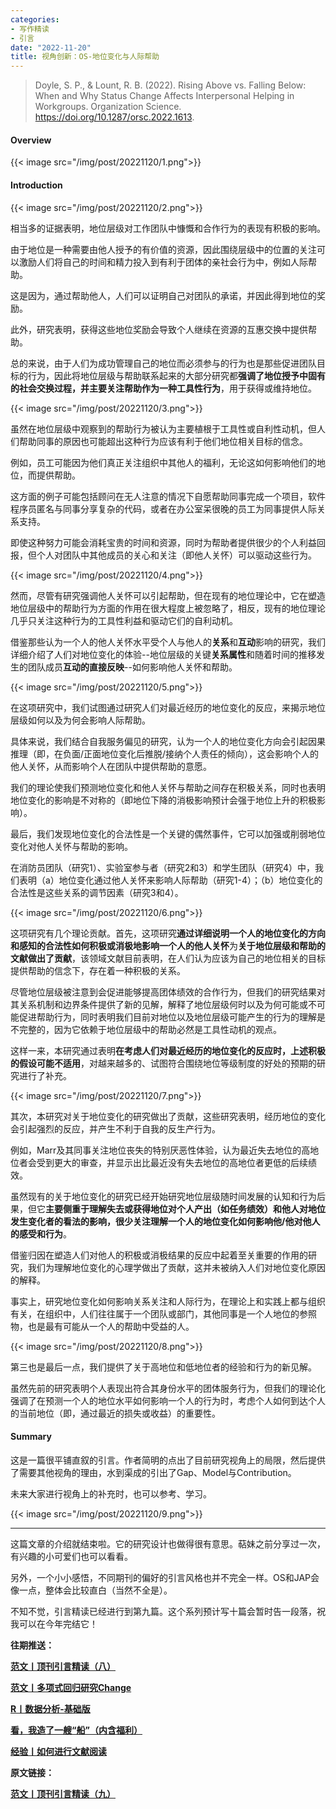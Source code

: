 ```yaml
---
categories:
- 写作精读
- 引言
date: "2022-11-20"
title: 视角创新：OS-地位变化与人际帮助
---
```


> Doyle, S. P., & Lount, R. B. (2022). Rising Above vs. Falling Below: When and Why Status Change Affects Interpersonal Helping in Workgroups. Organization Science. https://doi.org/10.1287/orsc.2022.1613.

<!--more-->

#### Overview

{{< image src="/img/post/20221120/1.png">}}

#### Introduction

{{< image src="/img/post/20221120/2.png">}}


相当多的证据表明，地位层级对工作团队中慷慨和合作行为的表现有积极的影响。

由于地位是一种需要由他人授予的有价值的资源，因此围绕层级中的位置的关注可以激励人们将自己的时间和精力投入到有利于团体的亲社会行为中，例如人际帮助。

这是因为，通过帮助他人，人们可以证明自己对团队的承诺，并因此得到地位的奖励。

此外，研究表明，获得这些地位奖励会导致个人继续在资源的互惠交换中提供帮助。

总的来说，由于人们为成功管理自己的地位而必须参与的行为也是那些促进团队目标的行为，因此将地位层级与帮助联系起来的大部分研究都**强调了地位授予中固有的社会交换过程，并主要关注帮助作为一种工具性行为**，用于获得或维持地位。

{{< image src="/img/post/20221120/3.png">}}

虽然在地位层级中观察到的帮助行为被认为主要植根于工具性或自利性动机，但人们帮助同事的原因也可能超出这种行为应该有利于他们地位相关目标的信念。

例如，员工可能因为他们真正关注组织中其他人的福利，无论这如何影响他们的地位，而提供帮助。

这方面的例子可能包括顾问在无人注意的情况下自愿帮助同事完成一个项目，软件程序员匿名与同事分享复杂的代码，或者在办公室呆很晚的员工为同事提供人际关系支持。

即使这种努力可能会消耗宝贵的时间和资源，同时为帮助者提供很少的个人利益回报，但个人对团队中其他成员的关心和关注（即他人关怀）可以驱动这些行为。

{{< image src="/img/post/20221120/4.png">}}

然而，尽管有研究强调他人关怀可以引起帮助，但在现有的地位理论中，它在塑造地位层级中的帮助行为方面的作用在很大程度上被忽略了，相反，现有的地位理论几乎只关注这种行为的工具性利益和驱动它们的自利动机。

借鉴那些认为一个人的他人关怀水平受个人与他人的**关系**和**互动**影响的研究，我们详细介绍了人们对地位变化的体验--地位层级的关键**关系属性**和随着时间的推移发生的团队成员**互动的直接反映**--如何影响他人关怀和帮助。

{{< image src="/img/post/20221120/5.png">}}

在这项研究中，我们试图通过研究人们对最近经历的地位变化的反应，来揭示地位层级如何以及为何会影响人际帮助。

具体来说，我们结合自我服务偏见的研究，认为一个人的地位变化方向会引起因果推理（即，在负面/正面地位变化后推脱/接纳个人责任的倾向），这会影响个人的他人关怀，从而影响个人在团队中提供帮助的意愿。

我们的理论使我们预测地位变化和他人关怀与帮助之间存在积极关系，同时也表明地位变化的影响是不对称的（即地位下降的消极影响预计会强于地位上升的积极影响）。

最后，我们发现地位变化的合法性是一个关键的偶然事件，它可以加强或削弱地位变化对他人关怀与帮助的影响。

在消防员团队（研究1）、实验室参与者（研究2和3）和学生团队（研究4）中，我们表明（a）地位变化通过他人关怀来影响人际帮助（研究1-4）；（b）地位变化的合法性是这些关系的调节因素（研究3和4）。

{{< image src="/img/post/20221120/6.png">}}

这项研究有几个理论贡献。首先，这项研究**通过详细说明一个人的地位变化的方向和感知的合法性如何积极或消极地影响一个人的他人关怀**为**关于地位层级和帮助的文献做出了贡献**，该领域文献目前表明，在人们认为应该为自己的地位相关的目标提供帮助的信念下，存在着一种积极的关系。

尽管地位层级被注意到会促进能够提高团体绩效的合作行为，但我们的研究结果对其关系机制和边界条件提供了新的见解，解释了地位层级何时以及为何可能或不可能促进帮助行为，同时表明我们目前对地位以及地位层级可能产生的行为的理解是不完整的，因为它依赖于地位层级中的帮助必然是工具性动机的观点。

这样一来，本研究通过表明**在考虑人们对最近经历的地位变化的反应时，上述积极的假设可能不适用**，对越来越多的、试图符合围绕地位等级制度的好处的预期的研究进行了补充。

{{< image src="/img/post/20221120/7.png">}}

其次，本研究对关于地位变化的研究做出了贡献，这些研究表明，经历地位的变化会引起强烈的反应，并产生不利于自我的反生产行为。

例如，Marr及其同事关注地位丧失的特别厌恶性体验，认为最近失去地位的高地位者会受到更大的审查，并显示出比最近没有失去地位的高地位者更低的后续绩效。

虽然现有的关于地位变化的研究已经开始研究地位层级随时间发展的认知和行为后果，但它**主要侧重于理解失去或获得地位对个人产出（如任务绩效）和他人对地位发生变化者的看法的影响，很少关注理解一个人的地位变化如何影响他/他对他人的感受和行为**。

借鉴归因在塑造人们对他人的积极或消极结果的反应中起着至关重要的作用的研究，我们为理解地位变化的心理学做出了贡献，这并未被纳入人们对地位变化原因的解释。

事实上，研究地位变化如何影响关系关注和人际行为，在理论上和实践上都与组织有关，在组织中，人们往往属于一个团队或部门，其他同事是一个人地位的参照物，也是最有可能从一个人的帮助中受益的人。

{{< image src="/img/post/20221120/8.png">}}

第三也是最后一点，我们提供了关于高地位和低地位者的经验和行为的新见解。

虽然先前的研究表明个人表现出符合其身份水平的团体服务行为，但我们的理论化强调了在预测一个人的地位水平如何影响一个人的行为时，考虑个人如何到达个人的当前地位（即，通过最近的损失或收益）的重要性。

#### Summary

这是一篇很平铺直叙的引言。作者简明的点出了目前研究视角上的局限，然后提供了需要其他视角的理由，水到渠成的引出了Gap、Model与Contribution。

未来大家进行视角上的补充时，也可以参考、学习。

{{< image src="/img/post/20221120/9.png">}}

---

这篇文章的介绍就结束啦。它的研究设计也做得很有意思。萜妹之前分享过一次，有兴趣的小可爱们也可以看看。

另外，一个小小感悟，不同期刊的偏好的引言风格也并不完全一样。OS和JAP会像一点，整体会比较直白（当然不全是）。

不知不觉，引言精读已经进行到第九篇。这个系列预计写十篇会暂时告一段落，祝我可以在今年完结它！

**往期推送：**

**[范文丨顶刊引言精读（八）](https://mp.weixin.qq.com/s?__biz=MzIwMDk1OTM2OQ==&mid=2247487571&idx=1&sn=677af6156f30ae1082f05432009a3741&chksm=96f464b5a183eda3bc50c5ef7c762cb1fc84e4d5135d4d3cebe6fbf061ed7a7f7e25422f57ff&token=1897272759&lang=zh_CN#rd)**

**[范文丨多项式回归研究Change](https://mp.weixin.qq.com/s?__biz=MzIwMDk1OTM2OQ==&mid=2247487522&idx=1&sn=b9048533c716617fbfe4c1730ef83ac0&chksm=96f464c4a183edd2dc0792fbb0ad5e83c59b2e3658897a4472e275d3951a3b1ebee228d6616c&token=31161339&lang=zh_CN#rd)**

**[R丨数据分析-基础版](https://mp.weixin.qq.com/s?__biz=MzIwMDk1OTM2OQ==&mid=2247487615&idx=1&sn=1bb580d5076098680606970eaeeedf34&chksm=96f46499a183ed8f7a238aceaf70d35e6ef6ef3eebdfe14bc8222b4e4e010a8ac7a30e23f0f5&token=1897272759&lang=zh_CN#rd)**

**[看，我造了一艘“船”（内含福利）](https://mp.weixin.qq.com/s?__biz=MzIwMDk1OTM2OQ==&mid=2247487466&idx=1&sn=95687a96c0ac852fd956148bb8ca21f6&chksm=96f47b0ca183f21a75118684845a55236536fff12d60f6f11286d82896f679665f0154b2d069&token=428852987&lang=zh_CN#rd)**

**[经验丨如何进行文献阅读](https://mp.weixin.qq.com/s?__biz=MzIwMDk1OTM2OQ==&mid=2247487355&idx=1&sn=8b7d29da8724e5b54455fbc1bbab0d6c&chksm=96f47b9da183f28b6beabad99e938907dd7a43fa2821bc2543266206acc93cbcdef60664b80c&token=428852987&lang=zh_CN#rd)**

**原文链接：**

**[范文丨顶刊引言精读（九）](https://mp.weixin.qq.com/s?__biz=MzIwMDk1OTM2OQ==&mid=2247487655&idx=1&sn=a5e4a1ad7057c991a843174d3dfdef01&chksm=96f46441a183ed57778b031564cfbd91935119fea0eb059ef000c666e37b8093319c5af9daec&token=31161339&lang=zh_CN#rd)** 